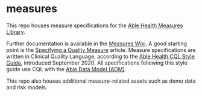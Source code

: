 # measures
This repo houses measure specifications for the [Able Health Measures Library](https://librarian.admin.ablehealth.com).

Further documentation is available in the [Measures Wiki](https://app.tettra.co/teams/ablehealth/categories/194127). A good starting point is the [Specifying a Quality Measure](https://app.tettra.co/teams/ablehealth/pages/specifying-a-quality-measure) article. Measure specifications are written in Clinical Quality Language, according to the [Able Health CQL Style Guide](https://app.tettra.co/teams/ablehealth/pages/cql-style-guide), introduced September 2020. All specifications following this style guide use CQL with the [Able Data Model (ADM)](https://healthcatalyst.box.com/s/pnwty5gidw6sait0cvmrz8r0rbrvplju).

This repo also houses additional measure-related assets such as demo data and risk models. 
